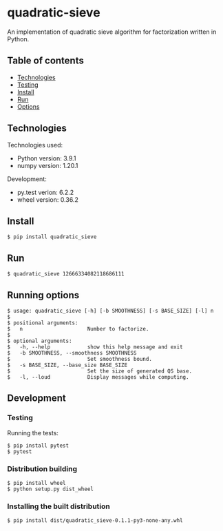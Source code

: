 # quadratic-sieve

An implementation of quadratic sieve algorithm for factorization written in Python.

## Table of contents
* [Technologies](#technologies)
* [Testing](#testing)
* [Install](#install)
* [Run](#run)
* [Options](#options)


## Technologies
Technologies used:
* Python version: 3.9.1
* numpy version: 1.20.1
  
Development:
* py.test verion: 6.2.2
* wheel version: 0.36.2


## Install
```
$ pip install quadratic_sieve
```

## Run
```
$ quadratic_sieve 12666334082118686111
```

## Running options
```
$ usage: quadratic_sieve [-h] [-b SMOOTHNESS] [-s BASE_SIZE] [-l] n
$ 
$ positional arguments:
$   n                     Number to factorize.
$
$ optional arguments:
$   -h, --help            show this help message and exit
$   -b SMOOTHNESS, --smoothness SMOOTHNESS
$                         Set smoothness bound.
$   -s BASE_SIZE, --base_size BASE_SIZE
$                         Set the size of generated QS base.
$   -l, --loud            Display messages while computing.
```

## Development
### Testing
Running the tests:
```
$ pip install pytest
$ pytest
```

### Distribution building
```
$ pip install wheel
$ python setup.py dist_wheel
```

### Installing the built distribution
```
$ pip install dist/quadratic_sieve-0.1.1-py3-none-any.whl
```
